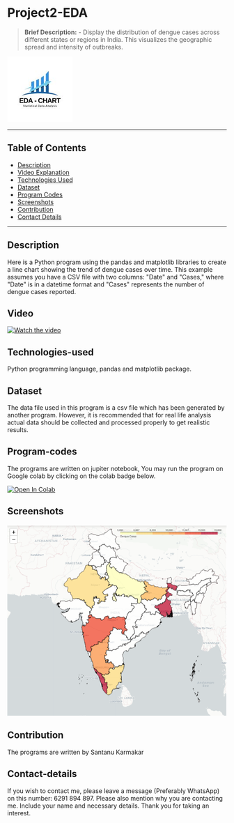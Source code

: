 # Project2-EDA
> **Brief Description:** - Display the distribution of dengue cases across different states or regions in India. This visualizes the geographic spread and intensity of outbreaks.

![Project Logo](EDACharts.jpg)

---

## Table of Contents

- [Description](#description)
- [Video Explanation](#video)
- [Technologies Used](#technologies-used)
- [Dataset](#dataset)
- [Program Codes ](#program-codes)
- [Screenshots](#screenshots)
- [Contribution](#contributipn)
- [Contact Details](#contact-details)

---

## Description

Here is a Python program using the pandas and matplotlib libraries to create a line chart showing the trend of dengue cases over time. This example assumes you have a CSV file with two columns: "Date" and "Cases," where "Date" is in a datetime format and "Cases" represents the number of dengue cases reported.

## Video

[![Watch the video](https://img.youtube.com/vi/sEScfOFJsDU/hqdefault.jpg)](https://www.youtube.com/watch?v=sEScfOFJsDU)

## Technologies-used

Python programming language, pandas and matplotlib package.

## Dataset

The data file used in this program is a csv file which has been generated by another program. However, it is recommended that for real life analysis actual data should be collected and processed properly to get realistic results.

## Program-codes

The programs are written on jupiter notebook, You may run the program on Google colab by clicking on the colab badge below.

[![Open In Colab](https://colab.research.google.com/assets/colab-badge.svg)](https://colab.research.google.com/github/fromsantanu/Project1-EDA-Dengue-Trend/blob/main/Project-1-Dengue-Trend-Over-Time.ipynb)

## Screenshots

![Program Output](output.png)

## Contribution

The programs are written by Santanu Karmakar

## Contact-details

If you wish to contact me, please leave a message (Preferably WhatsApp) on this number: 6291 894 897.
Please also mention why you are contacting me. Include your name and necessary details.
Thank you for taking an interest.
